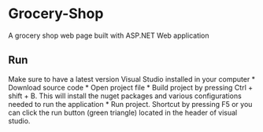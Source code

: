 # Grocery-Shop
A grocery shop web page built with ASP.NET Web application 

## Run
Make sure to have a latest version Visual Studio installed in your computer
	* Download source code
	* Open project file 
	* Build project by pressing Ctrl + shift + B. This will install the nuget packages and various configurations needed to run the application
	* Run project. Shortcut by pressing F5 or you can click the run button (green triangle) located in the header of visual studio.  
